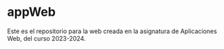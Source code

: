 # appWeb
Este es el repositorio para la web creada en la asignatura de Aplicaciones Web, del curso 2023-2024. 
